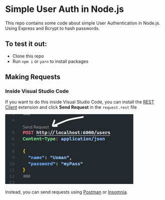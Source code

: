 # Simple User Auth in Node.js

This repo contains some code about simple User Authentication in Node.js. Using Express and Bcrypt to hash passwords.

## To test it out:

- Clone this repo
- Run `npm i` or `yarn` to install packages

## Making Requests

### Inside Visual Studio Code

If you want to do this inside Visual Studio Code, you can install the [REST Client](https://marketplace.visualstudio.com/items?itemName=humao.rest-client) extension and click **Send Request** in the `request.rest` file

![send_request](send_request.jpg)

Instead, you can send requests using [Postman](https://www.postman.com/) or [Insomnia](https://insomnia.rest/download).
